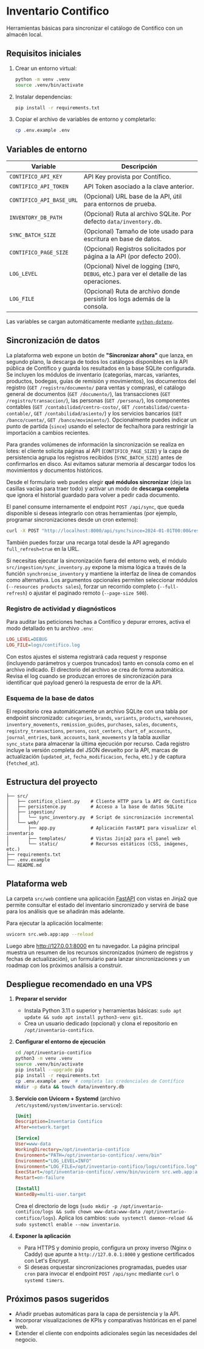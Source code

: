 # Inventario Contifico

Herramientas básicas para sincronizar el catálogo de Contifico con un almacén local.

## Requisitos iniciales

1. Crear un entorno virtual:
   ```bash
   python -m venv .venv
   source .venv/bin/activate
   ```
2. Instalar dependencias:
   ```bash
   pip install -r requirements.txt
   ```
3. Copiar el archivo de variables de entorno y completarlo:
   ```bash
   cp .env.example .env
   ```

## Variables de entorno

| Variable | Descripción |
| --- | --- |
| `CONTIFICO_API_KEY` | API Key provista por Contífico. |
| `CONTIFICO_API_TOKEN` | API Token asociado a la clave anterior. |
| `CONTIFICO_API_BASE_URL` | (Opcional) URL base de la API, útil para entornos de prueba. |
| `INVENTORY_DB_PATH` | (Opcional) Ruta al archivo SQLite. Por defecto `data/inventory.db`. |
| `SYNC_BATCH_SIZE` | (Opcional) Tamaño de lote usado para escritura en base de datos. |
| `CONTIFICO_PAGE_SIZE` | (Opcional) Registros solicitados por página a la API (por defecto 200). |
| `LOG_LEVEL` | (Opcional) Nivel de logging (`INFO`, `DEBUG`, etc.) para ver el detalle de las operaciones. |
| `LOG_FILE` | (Opcional) Ruta de archivo donde persistir los logs además de la consola. |

Las variables se cargan automáticamente mediante [`python-dotenv`](https://github.com/theskumar/python-dotenv).

## Sincronización de datos

La plataforma web expone un botón de **"Sincronizar ahora"** que lanza, en segundo plano, la
descarga de todos los catálogos disponibles en la API pública de Contífico y guarda los resultados
en la base SQLite configurada. Se incluyen los módulos de inventario (categorías, marcas,
variantes, productos, bodegas, guías de remisión y movimientos), los documentos del registro
(`GET /registro/documento/` para ventas y compras), el catálogo general de documentos (`GET
/documento/`), las transacciones (`GET /registro/transaccion/`), las personas (`GET /persona/`), los
componentes contables (`GET /contabilidad/centro-costo/`, `GET /contabilidad/cuenta-contable/`, `GET
/contabilidad/asiento/`) y los servicios bancarios (`GET /banco/cuenta/`, `GET /banco/movimiento/`).
Opcionalmente puedes indicar un punto de partida (`since`) usando el selector de fecha/hora para
restringir la importación a cambios recientes.

Para grandes volúmenes de información la sincronización se realiza en lotes: el cliente solicita
páginas al API (`CONTIFICO_PAGE_SIZE`) y la capa de persistencia agrupa los registros recibidos
(`SYNC_BATCH_SIZE`) antes de confirmarlos en disco. Así evitamos saturar memoria al descargar todos
los movimientos y documentos históricos.

Desde el formulario web puedes elegir **qué módulos sincronizar** (deja las casillas vacías para
traer todo) y activar un modo de **descarga completa** que ignora el historial guardado para volver a
pedir cada documento.

El panel consume internamente el endpoint `POST /api/sync`, que queda disponible si deseas
integrarlo con otras herramientas (por ejemplo, programar sincronizaciones desde un cron externo):

```bash
curl -X POST "http://localhost:8000/api/sync?since=2024-01-01T00:00&resources=products&resources=inventory_movements"
```

También puedes forzar una recarga total desde la API agregando `full_refresh=true` en la URL.

Si necesitas ejecutar la sincronización fuera del entorno web, el módulo
`src/ingestion/sync_inventory.py` expone la misma lógica a través de la función
`synchronise_inventory` y mantiene la interfaz de línea de comandos como alternativa.
Los argumentos opcionales permiten seleccionar módulos (`--resources products sales`), forzar un
recorrido completo (`--full-refresh`) o ajustar el paginado remoto (`--page-size 500`).

### Registro de actividad y diagnósticos

Para auditar las peticiones hechas a Contífico y depurar errores, activa el modo detallado en tu
archivo `.env`:

```ini
LOG_LEVEL=DEBUG
LOG_FILE=logs/contifico.log
```

Con estos ajustes el sistema registrará cada request y response (incluyendo parámetros y cuerpos
truncados) tanto en consola como en el archivo indicado. El directorio del archivo se crea de forma
automática. Revisa el log cuando se produzcan errores de sincronización para identificar qué payload
generó la respuesta de error de la API.

### Esquema de la base de datos

El repositorio crea automáticamente un archivo SQLite con una tabla por endpoint sincronizado:
`categories`, `brands`, `variants`, `products`, `warehouses`, `inventory_movements`,
`remission_guides`, `purchases`, `sales`, `documents`, `registry_transactions`, `persons`,
`cost_centers`, `chart_of_accounts`, `journal_entries`, `bank_accounts`, `bank_movements` y la
tabla auxiliar `sync_state` para almacenar la última ejecución por recurso. Cada registro incluye la
versión completa del JSON devuelto por la API, marcas de actualización (`updated_at`,
`fecha_modificacion`, `fecha`, etc.) y de captura (`fetched_at`).

## Estructura del proyecto

```
├── src/
│   ├── contifico_client.py    # Cliente HTTP para la API de Contifico
│   ├── persistence.py         # Acceso a la base de datos SQLite
│   ├── ingestion/
│   │   └── sync_inventory.py  # Script de sincronización incremental
│   └── web/
│       ├── app.py             # Aplicación FastAPI para visualizar el inventario
│       ├── templates/         # Vistas Jinja2 para el panel web
│       └── static/            # Recursos estáticos (CSS, imágenes, etc.)
├── requirements.txt
├── .env.example
└── README.md
```

## Plataforma web

La carpeta `src/web` contiene una aplicación [FastAPI](https://fastapi.tiangolo.com/) con vistas
en Jinja2 que permite consultar el estado del inventario sincronizado y servirá de base para los
análisis que se añadirán más adelante.

Para ejecutar la aplicación localmente:

```bash
uvicorn src.web.app:app --reload
```

Luego abre <http://127.0.0.1:8000> en tu navegador. La página principal muestra un resumen de los
recursos sincronizados (número de registros y fechas de actualización), un formulario para lanzar
sincronizaciones y un roadmap con los próximos análisis a construir.

## Despliegue recomendado en una VPS

1. **Preparar el servidor**
   - Instala Python 3.11 o superior y herramientas básicas: `sudo apt update && sudo apt install python3-venv git`.
   - Crea un usuario dedicado (opcional) y clona el repositorio en `/opt/inventario-contifico`.

2. **Configurar el entorno de ejecución**
   ```bash
   cd /opt/inventario-contifico
   python3 -m venv .venv
   source .venv/bin/activate
   pip install --upgrade pip
   pip install -r requirements.txt
   cp .env.example .env  # completa las credenciales de Contífico
   mkdir -p data && touch data/inventory.db
   ```

3. **Servicio con Uvicorn + Systemd** (archivo `/etc/systemd/system/inventario.service`):

   ```ini
   [Unit]
   Description=Inventario Contifico
   After=network.target

   [Service]
   User=www-data
   WorkingDirectory=/opt/inventario-contifico
   Environment="PATH=/opt/inventario-contifico/.venv/bin"
   Environment="LOG_LEVEL=INFO"
   Environment="LOG_FILE=/opt/inventario-contifico/logs/contifico.log"
   ExecStart=/opt/inventario-contifico/.venv/bin/uvicorn src.web.app:app --host 0.0.0.0 --port 8000
   Restart=on-failure

   [Install]
   WantedBy=multi-user.target
   ```

   Crea el directorio de logs (`sudo mkdir -p /opt/inventario-contifico/logs && sudo chown www-data:www-data /opt/inventario-contifico/logs`).
   Aplica los cambios: `sudo systemctl daemon-reload && sudo systemctl enable --now inventario`.

4. **Exponer la aplicación**
   - Para HTTPS y dominio propio, configura un proxy inverso (Nginx o Caddy) que apunte a
     `http://127.0.0.1:8000` y gestione certificados con Let's Encrypt.
   - Si deseas orquestar sincronizaciones programadas, puedes usar `cron` para invocar el endpoint
     `POST /api/sync` mediante `curl` o `systemd timers`.

## Próximos pasos sugeridos

- Añadir pruebas automáticas para la capa de persistencia y la API.
- Incorporar visualizaciones de KPIs y comparativas históricas en el panel web.
- Extender el cliente con endpoints adicionales según las necesidades del negocio.
